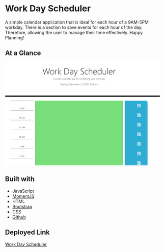 # Work Day Scheduler

A simple calendar application that is ideal for each hour of a 9AM-5PM workday. There is a section to save events for each hour of the day. Therefore, allowing the user to manage their time effectively. Happy Planning!

## At a Glance
![Schedule](./workDaySched.png)

## Built with
* JavaScript
* [MomentJS](https://momentjs.com/)
* HTML
* [Bootstrap](https://getbootstrap.com/)
* CSS
* [Github](https://github.com/)

## Deployed Link
[Work Day Scheduler](https://fevia.github.io/Work-Day-Scheduler/)
